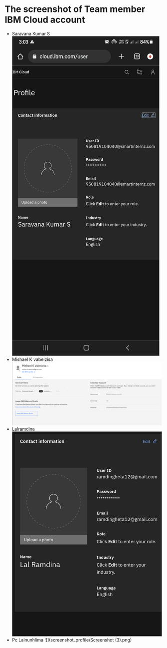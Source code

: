 # The screenshot of Team member IBM Cloud account
- Saravana Kumar S
![](screenshot_profile/IMG-20221115-WA0007.jpg)
- Mishael K vabeizisa
![](screenshot_profile/ibm-accound.png)
- Lalramdina
![](screenshot_profile/IMG_20221115_144201.jpg)
- Pc Lalnunhlima
![](screenshot_profile/Screenshot (3).png)

